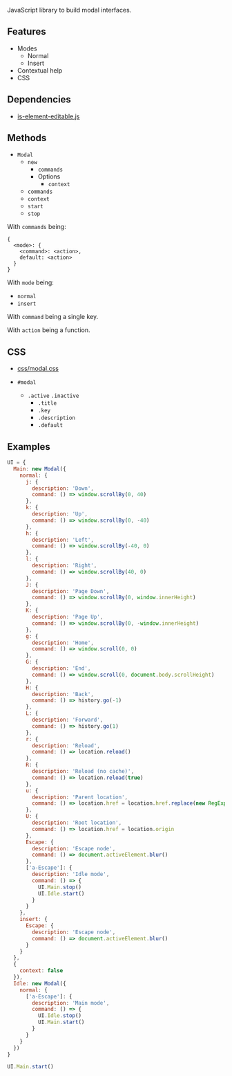 JavaScript library to build modal interfaces.

Features
--------

- Modes
  - Normal
  - Insert
- Contextual help
- CSS

Dependencies
------------

- [is-element-editable.js][]

Methods
-------

- `Modal`
  - `new`
    - `commands`
    - Options
      - `context`
  - `commands`
  - `context`
  - `start`
  - `stop`

With `commands` being:

```
{
  <mode>: {
    <command>: <action>,
    default: <action>
  }
}
```

With `mode` being:

- `normal`
- `insert`

With `command` being a single key.

With `action` being a function.

CSS
---

- [css/modal.css](css/modal.css)

- `#modal`
  - `.active` `.inactive`
    - `.title`
    - `.key`
    - `.description`
    - `.default`

Examples
--------

``` javascript
UI = {
  Main: new Modal({
    normal: {
      j: {
        description: 'Down',
        command: () => window.scrollBy(0, 40)
      },
      k: {
        description: 'Up',
        command: () => window.scrollBy(0, -40)
      },
      h: {
        description: 'Left',
        command: () => window.scrollBy(-40, 0)
      },
      l: {
        description: 'Right',
        command: () => window.scrollBy(40, 0)
      },
      J: {
        description: 'Page Down',
        command: () => window.scrollBy(0, window.innerHeight)
      },
      K: {
        description: 'Page Up',
        command: () => window.scrollBy(0, -window.innerHeight)
      },
      g: {
        description: 'Home',
        command: () => window.scroll(0, 0)
      },
      G: {
        description: 'End',
        command: () => window.scroll(0, document.body.scrollHeight)
      },
      H: {
        description: 'Back',
        command: () => history.go(-1)
      },
      L: {
        description: 'Forward',
        command: () => history.go(1)
      },
      r: {
        description: 'Reload',
        command: () => location.reload()
      },
      R: {
        description: 'Reload (no cache)',
        command: () => location.reload(true)
      },
      u: {
        description: 'Parent location',
        command: () => location.href = location.href.replace(new RegExp('^([a-z]+://.+)/.+/?$'), '$1')
      },
      U: {
        description: 'Root location',
        command: () => location.href = location.origin
      },
      Escape: {
        description: 'Escape node',
        command: () => document.activeElement.blur()
      },
      ['a-Escape']: {
        description: 'Idle mode',
        command: () => {
          UI.Main.stop()
          UI.Idle.start()
        }
      }
    },
    insert: {
      Escape: {
        description: 'Escape node',
        command: () => document.activeElement.blur()
      }
    }
  },
  {
    context: false
  }),
  Idle: new Modal({
    normal: {
      ['a-Escape']: {
        description: 'Main mode',
        command: () => {
          UI.Idle.stop()
          UI.Main.start()
        }
      }
    }
  })
}
```

``` javascript
UI.Main.start()
```

[is-element-editable.js]: https://github.com/alexherbo2/is-element-editable.js
